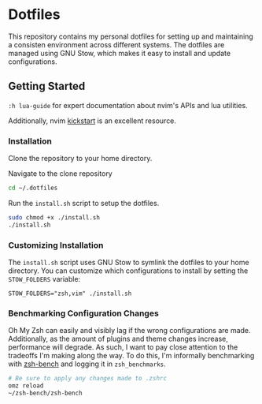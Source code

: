 # Dotfiles

This repository contains my personal dotfiles for setting up and maintaining a consisten environment across different systems. The dotfiles are managed using GNU Stow, which makes it easy to install and update configurations.

## Getting Started

`:h lua-guide` for expert documentation about nvim's APIs and lua utilities.

Additionally, nvim [kickstart](https://github.com/nvim-lua/kickstart.nvim) is an excellent resource.

### Installation

Clone the repository to your home directory.

Navigate to the clone repository

```bash
cd ~/.dotfiles
```

Run the `install.sh` script to setup the dotfiles.

```bash
sudo chmod +x ./install.sh
./install.sh
```

### Customizing Installation

The `install.sh` script uses GNU Stow to symlink the dotfiles to your home directory. You can customize which configurations to install by setting the `STOW_FOLDERS` variable:

```shell
STOW_FOLDERS="zsh,vim" ./install.sh
```

### Benchmarking Configuration Changes

Oh My Zsh can easily and visibly lag if the wrong configurations are made. Additionally, as the amount of plugins and theme changes increase, performance will degrade. As such, I want to pay close attention to the tradeoffs I'm making along the way. To do this, I'm informally benchmarking with [zsh-bench](https://github.com/romkatv/zsh-bench) and logging it in `zsh_benchmarks`.

```bash
# Be sure to apply any changes made to .zshrc
omz reload
~/zsh-bench/zsh-bench
```
